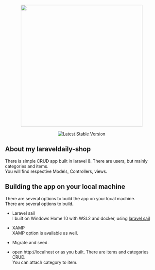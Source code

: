 <p align="center"><a href="https://laravel.com" target="_blank"><img src="https://raw.githubusercontent.com/laravel/art/master/logo-lockup/5%20SVG/2%20CMYK/1%20Full%20Color/laravel-logolockup-cmyk-red.svg" width="400"></a></p>

<p align="center">
<a href="https://packagist.org/packages/laravel/framework"><img src="https://img.shields.io/packagist/v/laravel/framework" alt="Latest Stable Version"></a>
</p>

## About my laraveldaily-shop

There is simple CRUD app built in laravel 8. There are users, but mainly categories and items. <br/>
You will find respective Models, Controllers, views. <br/>

## Building the app on your local machine
There are several options to build the app on your local machine. <br/>
There are several options to build.
- Laravel sail <br/>
  I built on Windows Home 10 with WSL2 and docker, using  [laravel sail](https://laravel.com/docs/8.x/sail ) <br/>
- XAMP <br/>
  XAMP option is available as well. <br/>

- Migrate and seed.
- open http://localhost or as you built.
    There are items and categories CRUD. <br/>
    You can attach category to item. <br/>
